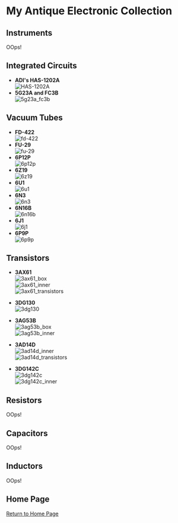 # My Antique Electronic Collection

## Instruments
OOps!   

## Integrated Circuits
+ **ADI's HAS-1202A**   
![HAS-1202A](img/HAS-1202A.jpg)  
+ **5G23A and FC3B**   
![5g23a_fc3b](img/5g23a_fc3b.jpg) 

## Vacuum Tubes   
+ **FD-422**   
![fd-422](img/FD-422.jpg)  
+ **FU-29**   
![fu-29](img/FU-29.jpg)   
+ **6P12P**   
![6p12p](img/6p12p.jpg)   
+ **6Z19**   
![6z19](img/6z19.jpg)   
+ **6U1**   
![6u1](img/6u1.jpg)   
+ **6N3**   
![6n3](img/6n3.jpg)   
+ **6N16B**   
![6n16b](img/6N16B.jpg) 
+ **6J1**   
![6j1](img/6j1.jpg)   
+ **6P9P**   
![6p9p](img/6p9p.jpg)   

## Transistors
+ **3AX61**   
![3ax61_box](img/3ax61_box.jpg)   
![3ax61_inner](img/3ax61_inner.jpg)   
![3ax61_transistors](img/3ax61_transistors.jpg)   

+ **3DG130**   
![3dg130](img/3dg130.jpg)   

+ **3AG53B**   
![3ag53b_box](img/3ag53b_box.jpg)   
![3ag53b_inner](img/3ag53b_inner.jpg)    

+ **3AD14D**   
![3ad14d_inner](img/3ad14d_inner.jpg)   
![3ad14d_transistors](img/3ad14d_transistors.jpg)   

+ **3DG142C**   
![3dg142c](img/3dg142c.jpg)   
![3dg142c_inner](img/3dg142c_inner.jpg)   

## Resistors
OOps!   

## Capacitors
OOps!   

## Inductors
OOps!   

## Home Page
[Return to Home Page](https://yannanzhang512.github.io/YannanZhang/)
